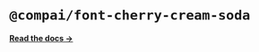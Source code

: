 # `@compai/font-cherry-cream-soda`

[**Read the docs &rarr;**](https://components.ai/docs/typefaces/cherry-cream-soda)
